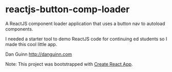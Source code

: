 
# reactjs-button-comp-loader
A ReactJS component loader application that uses a button nav to autoload components.

I needed a starter tool to demo ReactJS code for continuing ed students so I made this cool little app.

Dan Guinn
http://danguinn.com


Note: This project was bootstrapped with [Create React App](https://github.com/facebookincubator/create-react-app).

